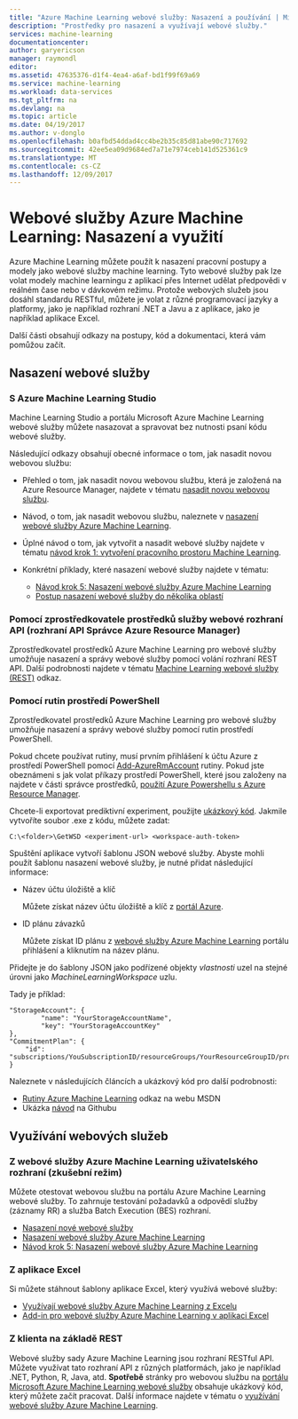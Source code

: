 ```yaml
---
title: "Azure Machine Learning webové služby: Nasazení a používání | Microsoft Docs"
description: "Prostředky pro nasazení a využívají webové služby."
services: machine-learning
documentationcenter: 
author: garyericson
manager: raymondl
editor: 
ms.assetid: 47635376-d1f4-4ea4-a6af-bd1f99f69a69
ms.service: machine-learning
ms.workload: data-services
ms.tgt_pltfrm: na
ms.devlang: na
ms.topic: article
ms.date: 04/19/2017
ms.author: v-donglo
ms.openlocfilehash: b0afbd54ddad4cc4be2b35c85d81abe90c717692
ms.sourcegitcommit: 42ee5ea09d9684ed7a71e7974ceb141d525361c9
ms.translationtype: MT
ms.contentlocale: cs-CZ
ms.lasthandoff: 12/09/2017
---
```

# <a name="azure-machine-learning-web-services-deployment-and-consumption"></a>Webové služby Azure Machine Learning: Nasazení a využití
Azure Machine Learning můžete použít k nasazení pracovní postupy a modely jako webové služby machine learning. Tyto webové služby pak lze volat modely machine learningu z aplikací přes Internet udělat předpovědi v reálném čase nebo v dávkovém režimu. Protože webových služeb jsou dosáhl standardu RESTful, můžete je volat z různé programovací jazyky a platformy, jako je například rozhraní .NET a Javu a z aplikace, jako je například aplikace Excel.

Další části obsahují odkazy na postupy, kód a dokumentaci, která vám pomůžou začít.

## <a name="deploy-a-web-service"></a>Nasazení webové služby

### <a name="with-azure-machine-learning-studio"></a>S Azure Machine Learning Studio
Machine Learning Studio a portálu Microsoft Azure Machine Learning webové služby můžete nasazovat a spravovat bez nutnosti psaní kódu webové služby.

Následující odkazy obsahují obecné informace o tom, jak nasadit novou webovou službu:

* Přehled o tom, jak nasadit novou webovou službu, která je založená na Azure Resource Manager, najdete v tématu [nasadit novou webovou službu](publish-a-machine-learning-web-service.md).
* Návod, o tom, jak nasadit webovou službu, naleznete v [nasazení webové služby Azure Machine Learning](publish-a-machine-learning-web-service.md).
* Úplné návod o tom, jak vytvořit a nasadit webové služby najdete v tématu [návod krok 1: vytvoření pracovního prostoru Machine Learning](walkthrough-1-create-ml-workspace.md).
* Konkrétní příklady, které nasazení webové služby najdete v tématu:

  * [Návod krok 5: Nasazení webové služby Azure Machine Learning](walkthrough-5-publish-web-service.md)
  * [Postup nasazení webové služby do několika oblastí](how-to-deploy-to-multiple-regions.md)

### <a name="with-web-services-resource-provider-apis-azure-resource-manager-apis"></a>Pomocí zprostředkovatele prostředků služby webové rozhraní API (rozhraní API Správce Azure Resource Manager)
Zprostředkovatel prostředků Azure Machine Learning pro webové služby umožňuje nasazení a správy webové služby pomocí volání rozhraní REST API. Další podrobnosti najdete v tématu [Machine Learning webové služby (REST)](/rest/api/machinelearning/index) odkaz.

<!-- [Machine Learning Web Service (REST)](https://msdn.microsoft.com/library/azure/mt767538.aspx) reference. -->


### <a name="with-powershell-cmdlets"></a>Pomocí rutin prostředí PowerShell
Zprostředkovatel prostředků Azure Machine Learning pro webové služby umožňuje nasazení a správy webové služby pomocí rutin prostředí PowerShell.

Pokud chcete používat rutiny, musí prvním přihlášení k účtu Azure z prostředí PowerShell pomocí [Add-AzureRmAccount](https://msdn.microsoft.com/library/mt619267.aspx) rutiny. Pokud jste obeznámeni s jak volat příkazy prostředí PowerShell, které jsou založeny na najdete v části správce prostředků, [použití Azure Powershellu s Azure Resource Manager](../../azure-resource-manager/powershell-azure-resource-manager.md#log-in-to-your-azure-account).

Chcete-li exportovat prediktivní experiment, použijte [ukázkový kód](https://github.com/ritwik20/AzureML-WebServices). Jakmile vytvoříte soubor .exe z kódu, můžete zadat:

    C:\<folder>\GetWSD <experiment-url> <workspace-auth-token>

Spuštění aplikace vytvoří šablonu JSON webové služby. Abyste mohli použít šablonu nasazení webové služby, je nutné přidat následující informace:

* Název účtu úložiště a klíč

    Můžete získat název účtu úložiště a klíč z [portál Azure](https://portal.azure.com/).
* ID plánu závazků

    Můžete získat ID plánu z [webové služby Azure Machine Learning](https://services.azureml.net) portálu přihlášení a kliknutím na název plánu.

Přidejte je do šablony JSON jako podřízené objekty *vlastnosti* uzel na stejné úrovni jako *MachineLearningWorkspace* uzlu.

Tady je příklad:

    "StorageAccount": {
            "name": "YourStorageAccountName",
            "key": "YourStorageAccountKey"
    },
    "CommitmentPlan": {
        "id": "subscriptions/YouSubscriptionID/resourceGroups/YourResourceGroupID/providers/Microsoft.MachineLearning/commitmentPlans/YourPlanName"
    }

Naleznete v následujících článcích a ukázkový kód pro další podrobnosti:

* [Rutiny Azure Machine Learning](https://msdn.microsoft.com/library/azure/mt767952.aspx) odkaz na webu MSDN
* Ukázka [návod](https://github.com/raymondlaghaeian/azureml-webservices-arm-powershell/blob/master/sample-commands.txt) na Githubu

## <a name="consume-the-web-services"></a>Využívání webových služeb
### <a name="from-the-azure-machine-learning-web-services-ui-testing"></a>Z webové služby Azure Machine Learning uživatelského rozhraní (zkušební režim)
Můžete otestovat webovou službu na portálu Azure Machine Learning webové služby. To zahrnuje testování požadavků a odpovědí služby (záznamy RR) a služba Batch Execution (BES) rozhraní.

* [Nasazení nové webové služby](publish-a-machine-learning-web-service.md)
* [Nasazení webové služby Azure Machine Learning](publish-a-machine-learning-web-service.md)
* [Návod krok 5: Nasazení webové služby Azure Machine Learning](walkthrough-5-publish-web-service.md)

### <a name="from-excel"></a>Z aplikace Excel
Si můžete stáhnout šablony aplikace Excel, který využívá webové služby:

* [Využívají webové služby Azure Machine Learning z Excelu](consuming-from-excel.md)
* [Add-in pro webové služby Azure Machine Learning v aplikaci Excel](excel-add-in-for-web-services.md)

### <a name="from-a-rest-based-client"></a>Z klienta na základě REST
Webové služby sady Azure Machine Learning jsou rozhraní RESTful API. Můžete využívat tato rozhraní API z různých platformách, jako je například .NET, Python, R, Java, atd. **Spotřebě** stránky pro webovou službu na [portálu Microsoft Azure Machine Learning webové služby](https://services.azureml.net) obsahuje ukázkový kód, který můžete začít pracovat. Další informace najdete v tématu o [využívání webové služby Azure Machine Learning](consume-web-services.md).
